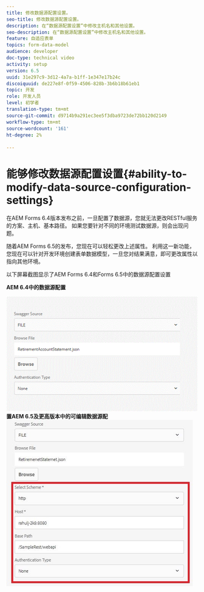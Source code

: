 ```yaml
---
title: 修改数据源配置设置。
seo-title: 修改数据源配置设置。
description: 在“数据源配置设置”中修改主机名和其他设置。
seo-description: 在“数据源配置设置”中修改主机名和其他设置。
feature: 自适应表单
topics: form-data-model
audience: developer
doc-type: technical video
activity: setup
version: 6.5
uuid: 31e297c9-3d12-4a7a-b1ff-1e347e17b24c
discoiquuid: de227e8f-0f59-4506-828b-3b6b18b61eb1
topic: 开发
role: 开发人员
level: 初学者
translation-type: tm+mt
source-git-commit: d9714b9a291ec3ee5f3dba9723de72bb120d2149
workflow-type: tm+mt
source-wordcount: '161'
ht-degree: 2%

---
```



# 能够修改数据源配置设置{#ability-to-modify-data-source-configuration-settings}

在AEM Forms 6.4版本发布之前，一旦配置了数据源，您就无法更改RESTful服务的方案、主机、基本路径。 如果您要针对不同的环境测试数据源，则会出现问题。

随着AEM Forms 6.5的发布，您现在可以轻松更改上述属性。 利用这一新功能，您现在可以针对开发环境创建表单数据模型，一旦您对结果满意，即可更改属性以指向其他环境。

以下屏幕截图显示了AEM Forms 6.4和Forms 6.5中的数据源配置设置

**AEM 6.4中的数据源配置**

![64DataSource配](assets/64release.gif)
**置AEM 6.5及更高版本中的可编辑数据源配**
![置65DataSource配置](assets/modifiabledatasource.jfif)

